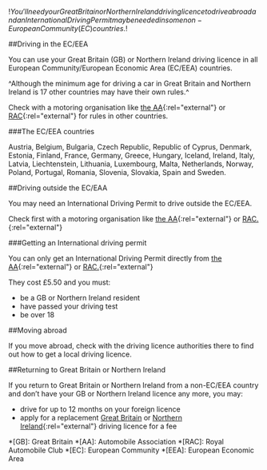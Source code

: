 $!You’ll need your Great Britain or Northern Ireland driving licence to drive abroad and an International Driving Permit may be needed in some non-European Community (EC) countries.$!

##Driving in the EC/EEA

You can use your Great Britain (GB) or Northern Ireland driving licence in all European Community/European Economic Area (EC/EEA) countries.

^Although the minimum age for driving a car in Great Britain and Northern Ireland is 17 other countries may have their own rules.^

Check with a motoring organisation like [the AA](http://www.theaa.com/motoring_advice/overseas/index.html "the AA"){:rel="external"} or [RAC](http://www.rac.co.uk/driving-abroad/ "RAC"){:rel="external"} for rules in other countries.

###The EC/EEA countries

Austria, Belgium, Bulgaria, Czech Republic, Republic of Cyprus, Denmark, Estonia, Finland, France, Germany, Greece, Hungary, Iceland, Ireland, Italy, Latvia, Liechtenstein, Lithuania, Luxembourg, Malta, Netherlands, Norway, Poland, Portugal, Romania, Slovenia, Slovakia, Spain and Sweden.

##Driving outside the EC/EAA

You may need an International Driving Permit to drive outside the EC/EEA.

Check first with a motoring organisation like [the AA](http://www.theaa.com/getaway/idp/ "the AA"){:rel="external"} or [RAC.](http://www.rac.co.uk/driving-abroad/international-driving-permit/ "RAC"){:rel="external"}

###Getting an International driving permit

You can only get an International Driving Permit directly from [the AA](http://www.theaa.com/getaway/idp/ "the AA"){:rel="external"} or [RAC.](http://www.rac.co.uk/driving-abroad/international-driving-permit/ "RAC"){:rel="external"}

They cost £5.50 and you must:

- be a GB or Northern Ireland resident
- have passed your driving test
- be over 18

##Moving abroad

If you move abroad, check with the driving licence authorities there to find out how to get a local driving licence.

##Returning to Great Britain or Northern Ireland

If you return to Great Britain or Northern Ireland from a non-EC/EEA country and don’t have your GB or Northern Ireland licence any more, you may:

- drive for up to 12 months on your foreign licence
- apply for a replacement [Great Britain](/apply-online-to-replace-a-driving-licence "Great Britain") or [Northern Ireland](http://www.nidirect.gov.uk/index/information-and-services/motoring/driver-licensing/driving-in-ni-on-a-foreign-licence/exchanging-your-foreign-driving-licence.htm/ "Northern Ireland"){:rel="external"} driving licence for a fee

*[GB]: Great Britain
*[AA]: Automobile Association
*[RAC]: Royal Automobile Club
*[EC]: European Community
*[EEA]: European Economic Area
